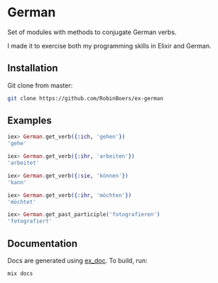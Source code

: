# German

Set of modules with methods to conjugate German verbs.

I made it to exercise both my programming skills in Elixir and German.

## Installation

Git clone from master:

```bash
git clone https://github.com/RobinBoers/ex-german
```

## Examples

```elixir
iex> German.get_verb({:ich, 'gehen'})
'gehe'

iex> German.get_verb({:ihr, 'arbeiten'})
'arbeitet'

iex> German.get_verb({:sie, 'können'})
'kann'

iex> German.get_verb({:ihr, 'möchten'})
'möchtet'

iex> German.get_past_participle('fotografieren')
'fotografiert'
```

## Documentation

Docs are generated using [ex_doc](https://hexdocs.pm/ex_doc/readme.html). To build, run:

```bash
mix docs
```
